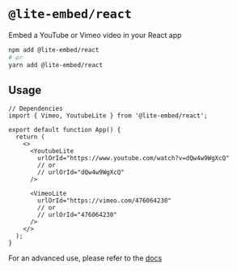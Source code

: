 # `@lite-embed/react`

Embed a YouTube or Vimeo video in your React app

```bash
npm add @lite-embed/react
# or
yarn add @lite-embed/react
```

## Usage

```tsx
// Dependencies
import { Vimeo, YoutubeLite } from '@lite-embed/react';

export default function App() {
  return (
    <>
      <YoutubeLite
        urlOrId="https://www.youtube.com/watch?v=dQw4w9WgXcQ"
        // or
        // urlOrId="dQw4w9WgXcQ"
      />

      <VimeoLite
        urlOrId="https://vimeo.com/476064230"
        // or
        // urlOrId="476064230"
      />
    </>
  );
}
```

For an advanced use, please refer to the [docs](https://lite-embed.vercel.app/docs/react/installation)
